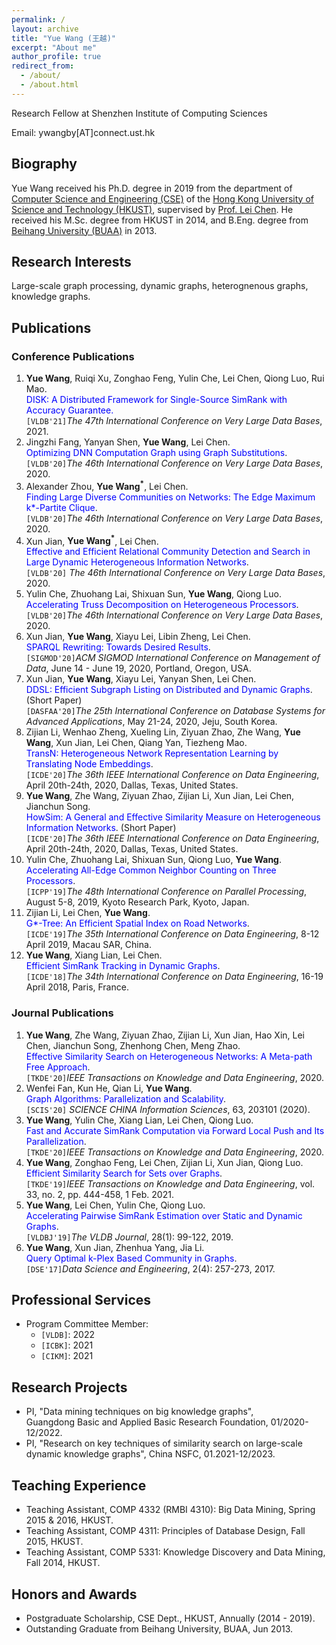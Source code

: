 ```yaml
---
permalink: /
layout: archive
title: "Yue Wang (王越)"
excerpt: "About me"
author_profile: true
redirect_from: 
  - /about/
  - /about.html
---
```

Research Fellow at Shenzhen Institute of Computing Sciences

Email: ywangby[AT]connect.ust.hk

## Biography
Yue Wang received his Ph.D. degree in 2019
from the department of [Computer Science and Engineering (CSE)](https://www.cse.ust.hk/)
of the [Hong Kong University of Science and Technology (HKUST)](https://www.ust.hk/),
supervised by [Prof. Lei Chen](http://www.cse.ust.hk/~leichen/).
He received his M.Sc. degree from HKUST in 2014,
and B.Eng. degree from [Beihang University (BUAA)](http://ev.buaa.edu.cn/)  in 2013.


## Research Interests
Large-scale graph processing, dynamic graphs, heterognenous graphs, knowledge graphs.

## Publications
### Conference Publications
1. **Yue Wang**, Ruiqi Xu, Zonghao Feng, Yulin Che, Lei Chen, Qiong Luo, Rui Mao. <br/>
<font color="blue">DISK: A Distributed Framework for Single-Source SimRank with Accuracy Guarantee.</font><br/>
`[VLDB'21]`_The 47th International Conference on Very Large Data Bases_, 2021. 
3. Jingzhi Fang, Yanyan Shen, **Yue Wang**, Lei Chen. <br/>
<font color="blue"> Optimizing DNN Computation Graph using Graph Substitutions</font>.<br/>
`[VLDB'20]`_The 46th International Conference on Very Large Data Bases_, 2020.
1. Alexander Zhou, **Yue Wang<sup>*</sup>**, Lei Chen. <br/>
<font color="blue"> Finding Large Diverse Communities on Networks: The Edge Maximum k*-Partite Clique</font>.<br/>
`[VLDB'20]`_The 46th International Conference on Very Large Data Bases_, 2020.
1. Xun Jian, **Yue Wang<sup>*</sup>**, Lei Chen. <br/>
<font color="blue"> Effective and Efficient Relational Community Detection and Search in Large Dynamic Heterogeneous Information Networks</font>.<br/>
`[VLDB'20]` _The 46th International Conference on Very Large Data Bases_, 2020.
1. Yulin Che, Zhuohang Lai, Shixuan Sun, **Yue Wang**, Qiong Luo. <br/>
 <font color="blue"> Accelerating Truss Decomposition on Heterogeneous Processors</font>. <br/>
`[VLDB'20]`_The 46th International Conference on Very Large Data Bases_, 2020.
1. Xun Jian, **Yue Wang**, Xiayu Lei, Libin Zheng, Lei Chen. <br/>
<font color="blue"> SPARQL Rewriting: Towards Desired Results</font>. <br/>
`[SIGMOD'20]`_ACM SIGMOD International Conference on Management of Data_, June 14 - June 19, 2020, Portland, Oregon, USA.
1. Xun Jian, **Yue Wang**, Xiayu Lei, Yanyan Shen, Lei Chen. <br/>
<font color="blue"> DDSL: Efficient Subgraph Listing on Distributed and Dynamic Graphs</font>. (Short Paper) <br/>
`[DASFAA'20]`_The 25th International Conference on Database Systems for Advanced Applications_, May 21-24, 2020, Jeju, South Korea.
1. Zijian Li, Wenhao Zheng, Xueling Lin, Ziyuan Zhao, Zhe Wang, **Yue Wang**, Xun Jian, Lei Chen, Qiang Yan, Tiezheng Mao.<br/>
<font color="blue">TransN: Heterogeneous Network Representation Learning by Translating Node Embeddings</font>. <br/>
`[ICDE'20]`_The 36th IEEE International Conference on Data Engineering_, April 20th-24th, 2020, Dallas, Texas, United States.
1. **Yue Wang**, Zhe Wang, Ziyuan Zhao, Zijian Li,  Xun Jian,  Lei Chen,  Jianchun Song.<br/>
<font color="blue">HowSim: A General and Effective Similarity Measure on Heterogeneous Information Networks</font>. (Short Paper)<br/>
`[ICDE'20]`_The 36th IEEE International Conference on Data Engineering_, April 20th-24th, 2020, Dallas, Texas, United States.
1.  Yulin Che, Zhuohang Lai, Shixuan Sun, Qiong Luo, **Yue Wang**.<br/>
<font color="blue">Accelerating All-Edge Common Neighbor Counting on Three Processors</font>.<br/>
`[ICPP'19]`_The 48th International Conference on Parallel Processing_, August 5-8, 2019, Kyoto Research Park, Kyoto, Japan.
1.  Zijian Li, Lei Chen, **Yue Wang**.<br/>
<font color="blue">G*-Tree: An Efficient Spatial Index on Road Networks</font>.<br/>
`[ICDE'19]`_The 35th International Conference on Data Engineering_, 8-12 April 2019, Macau SAR, China.
1.  **Yue Wang**, Xiang Lian, Lei Chen.<br/>
<font color="blue">Efficient SimRank Tracking in Dynamic Graphs</font>.  <br/>
`[ICDE'18]`_The 34th International Conference on Data Engineering_, 16-19  April 2018, Paris, France.

### Journal Publications
1. **Yue Wang**, Zhe Wang, Ziyuan Zhao, Zijian Li, Xun Jian, Hao Xin, Lei Chen, Jianchun Song, Zhenhong Chen, Meng Zhao.<br/>
<font color="blue">Effective Similarity Search on Heterogeneous Networks: A Meta-path Free Approach</font>.<br/>
`[TKDE'20]`_IEEE Transactions on Knowledge and Data Engineering_, 2020.
1. Wenfei Fan, Kun He, Qian Li, **Yue Wang**.<br/>
<font color="blue">Graph Algorithms: Parallelization and Scalability</font>.<br/>
`[SCIS'20]` _SCIENCE CHINA Information Sciences_, 63, 203101 (2020).
1. **Yue Wang**, Yulin Che, Xiang Lian, Lei Chen, Qiong Luo.<br/> 
<font color="blue">Fast and Accurate SimRank Computation via Forward Local Push and Its Parallelization</font>.<br/>
`[TKDE'20]`_IEEE Transactions on Knowledge and Data Engineering_, 2020.
1. **Yue Wang**, Zonghao Feng, Lei Chen, Zijian Li, Xun Jian, Qiong Luo.<br/>
 <font color="blue">Efficient Similarity Search for Sets over Graphs</font>.<br/>
`[TKDE'19]`_IEEE Transactions on Knowledge and Data Engineering_, vol. 33, no. 2, pp. 444-458, 1 Feb. 2021.
1.  **Yue Wang**, Lei Chen, Yulin Che, Qiong Luo.<br/>
<font color="blue">Accelerating Pairwise SimRank Estimation over Static and Dynamic Graphs</font>. <br/>
`[VLDBJ'19]`_The VLDB Journal_, 28(1): 99-122, 2019. 
1.  **Yue Wang**, Xun Jian, Zhenhua Yang, Jia Li.<br/>
<font color="blue">Query Optimal k-Plex Based Community in Graphs</font>.<br/>
`[DSE'17]`_Data Science and Engineering_, 2(4): 257-273, 2017.

## Professional Services
- Program Committee Member:
    - `[VLDB]`: 2022
    - `[ICBK]`: 2021
    - `[CIKM]`: 2021

## Research Projects
- PI, "Data mining techniques on big knowledge graphs", Guangdong Basic and Applied Basic Research Foundation, 01/2020-12/2022.
- PI, "Research on key techniques of similarity search on large-scale dynamic knowledge graphs", China NSFC, 01.2021-12/2023.

## Teaching Experience
- Teaching Assistant, COMP 4332 (RMBI 4310): Big Data Mining, Spring 2015 & 2016, HKUST.
- Teaching Assistant, COMP 4311: Principles of Database Design, Fall 2015, HKUST.
- Teaching Assistant, COMP 5331: Knowledge Discovery and Data Mining, Fall 2014, HKUST.


## Honors and Awards
- Postgraduate Scholarship, CSE Dept., HKUST, Annually (2014 - 2019).
- Outstanding Graduate from Beihang University, BUAA, Jun 2013.
